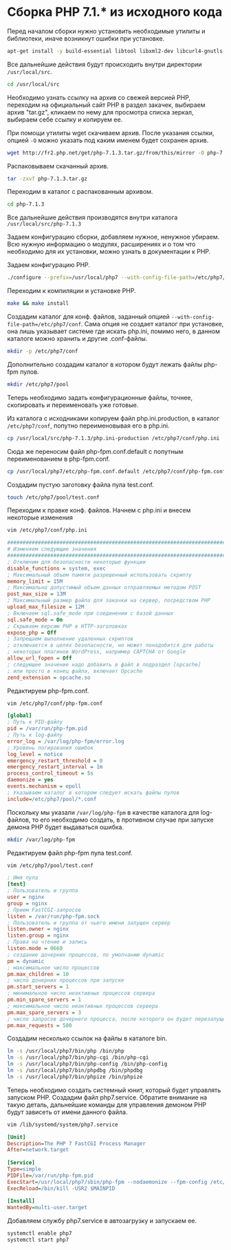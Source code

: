 # Сборка PHP 7.1.* из исходного кода

Перед началом сборки нужно установить необходимые утилиты и библиотеки, иначе возникнут ошибки при установке.

```bash
apt-get install -y build-essential libtool libxml2-dev libcurl4-gnutls-dev libwebp-dev libjpeg-dev libpng12-dev libxpm-dev libfreetype6-dev libbz2-dev pkg-config libssl-dev
```

Все дальнейшие действия будут происходить внутри директории `/usr/local/src`.

```bash
cd /usr/local/src
```

Необходимо узнать ссылку на архив со свежей версией PHP, переходим на официальный сайт PHP в раздел закачек, выбираем архив "tar.gz", кликаем по нему для просмотра списка зеркал, выбираем себе ссылку и копируем ее.

При помощи утилиты wget скачиваем архив. После указания ссылки, опцией `-О` можно указать под каким именем будет сохранен архив.

```bash
wget http://fr2.php.net/get/php-7.1.3.tar.gz/from/this/mirror -O php-7.1.3.tar.gz
```

Распаковываем скачанный архив.

```bash
tar -zxvf php-7.1.3.tar.gz
```

Переходим в каталог с распакованным архивом.

```bash
cd php-7.1.3
```

Все дальнейшие действия производятся внутри каталога `/usr/local/src/php-7.1.3`

Задаем конфигурацию сборки, добавляем нужное, ненужное убираем. Всю нужную информацию о модулях, расширениях и о том что необходимо для их установки, можно узнать в документации к PHP.

Задаем конфигурацию PHP.

```bash
./configure --prefix=/usr/local/php7 --with-config-file-path=/etc/php7/conf --with-fpm-user=nginx --with-fpm-group=nginx --enable-fpm --enable-mysqlnd --enable-mbstring --enable-sockets --enable-opcache --enable-zip --disable-phar --disable-ipv6 --with-openssl --with-zlib --with-curl --with-gd --with-jpeg-dir=/usr --with-png-dir=/usr --with-webp-dir=/usr --with-xpm-dir=/usr --with-freetype-dir=/usr --with-mysql-sock=/var/run/mysqld/mysqld.sock --with-mysqli=mysqlnd --with-bz2 --without-sqlite3 --without-pdo-sqlite --without-pear
```

Переходим к компиляции и установке PHP.

```bash
make && make install
```

Создадим каталог для конф. файлов, заданный опцией `--with-config-file-path=/etc/php7/conf`. Сама опция не создает каталог при установке, она лишь указывает системе где искать php.ini, помимо него, в данном каталоге можно хранить и другие .conf-файлы.

```bash
mkdir -p /etc/php7/conf
```

Дополнительно создадим каталог в котором будут лежать файлы php-fpm пулов.

```bash
mkdir /etc/php7/pool
```

Теперь необходимо задать конфигурационные файлы, точнее, скопировать и переименовать уже готовые.

Из каталога с исходниками копируем файл php.ini.production, в каталог `/etc/php7/conf`, попутно переименовывая его в php.ini.

```bash
cp /usr/local/src/php-7.1.3/php.ini-production /etc/php7/conf/php.ini
```

Сюда же переносим файл php-fpm.conf.default с попутным переименованием в php-fpm.conf.

```bash
cp /usr/local/php7/etc/php-fpm.conf.default /etc/php7/conf/php-fpm.conf
```

Создадим пустую заготовку файла пула test.conf.

```bash
touch /etc/php7/pool/test.conf
```

Переходим к правке конф. файлов. Начнем с php.ini и внесем некоторые изменения

```bash
vim /etc/php7/conf/php.ini
```

```ini
######################################################################################
# Изменяем следующие значения
######################################################################################
; Отключим для безопасности некоторые функции
disable_functions = system, exec
; Максимальный объем памяти разрешенный использовать скрипту
memory_limit = 15M
; Максимально допустимый объем данных отправляемых методом POST
post_max_size = 13M
; Максимальный размер файла для закачки на сервер, посредством PHP
upload_max_filesize = 12M
; Включаем sql.safe_mode при соединении с базой данных 
sql.safe_mode = On
; Скрываем версию PHP в HTTP-заголовках
expose_php = Off
; Запрещаем выполнение удаленных скриптов
; отключается в целях безопасности, но может понадобится для работы
; некоторых плагинов WordPress, например CAPTCHA от Google
allow_url_fopen = Off
; следующее значение надо добавить в файл в подраздел [opcache]
; или просто в конец файла, включает Opcache
zend_extension = opcache.so
```

Редактируем php-fpm.conf.

```bash
vim /etc/php7/conf/php-fpm.conf
```

```ini
[global]
; Путь к PID-файлу
pid = /var/run/php-fpm.pid
; Путь к log-файлу
error_log = /var/log/php-fpm/error.log
; Уровень логирования ошибок
log_level = notice
emergency_restart_threshold = 0
emergency_restart_interval = 1m
process_control_timeout = 5s
daemonize = yes
events.mechanism = epoll
; Указываем каталог в котором следует искать файлы пулов
include=/etc/php7/pool/*.conf
```

Поскольку мы указали `/var/log/php-fpm` в качестве каталога для log-файлов, то его необходимо создать, в противном случае при запуске демона PHP будет выдаваться ошибка.

```bash
mkdir /var/log/php-fpm
```

Редактируем файл php-fpm пула test.conf.

```bash
vim /etc/php7/pool/test.conf
```

```ini
; Имя пула
[test]
; Пользователь и группа
user = nginx
group = nginx
; Прием FastCGI-запросов
listen = /var/run/php-fpm.sock
; Пользователь и группа от чьего имени запущен сервер
listen.owner = nginx
listen.group = nginx
; Права на чтение и запись
listen.mode = 0660
; создание дочерних процессов, по умолчанию dynamic
pm = dynamic
; максимальное число процессов
pm.max_children = 10
; число дочерних процессов при запуске
pm.start_servers = 1
; минимальное число неактивных процессов сервера
pm.min_spare_servers = 1
; максимальное число неактивных процессов сервера	
pm.max_spare_servers = 3
; число запросов дочернего процесса, после которого он будет перезапущен
pm.max_requests = 500
```

Создадим несколько ссылок на файлы в каталоге bin.

```bash
ln -s /usr/local/php7/bin/php /bin/php
ln -s /usr/local/php7/bin/php-cgi /bin/php-cgi
ln -s /usr/local/php7/bin/php-config /bin/php-config
ln -s /usr/local/php7/bin/phpdbg /bin/phpdbg
ln -s /usr/local/php7/bin/phpize /bin/phpize
```

Теперь необходимо создать системный юнит, который будет управлять запуском PHP. Создадим файл php7.service. Обратите внимание на такую деталь, дальнейшие команды для управления демоном PHP будут зависеть от имени данного файла.

```bash
vim /lib/systemd/system/php7.service
```

```ini
[Unit]
Description=The PHP 7 FastCGI Process Manager
After=network.target
 
[Service]
Type=simple
PIDFile=/var/run/php-fpm.pid
ExecStart=/usr/local/php7/sbin/php-fpm --nodaemonize --fpm-config /etc/php7/conf/php-fpm.conf
ExecReload=/bin/kill -USR2 $MAINPID
 
[Install]
WantedBy=multi-user.target
```

Добавляем службу php7.service в автозагрузку и запускаем ее.

```bash
systemctl enable php7
systemctl start php7
```
